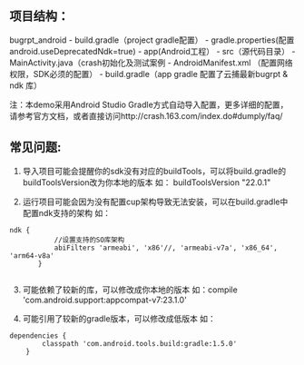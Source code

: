 ## 项目结构：

bugrpt_android
	- build.gradle（project gradle配置）
	- gradle.properties(配置android.useDeprecatedNdk=true)
	- app(Android工程）
		- src（源代码目录）
			- MainActivity.java（crash初始化及测试案例
			- AndroidManifest.xml （配置网络权限，SDK必须的配置）
	    - build.gradle（app gradle 配置了云捕最新bugrpt & ndk 库）

注：本demo采用Android Studio Gradle方式自动导入配置，更多详细的配置，请参考官方文档，或者直接访问http://crash.163.com/index.do#dumply/faq/

## 常见问题:

1. 导入项目可能会提醒你的sdk没有对应的buildTools，可以将build.gradle的buildToolsVersion改为你本地的版本
如： buildToolsVersion "22.0.1"

2. 运行项目可能会因为没有配置cup架构导致无法安装，可以在build.gradle中配置ndk支持的架构
如：

 ``` 
 ndk {
            //设置支持的SO库架构
            abiFilters 'armeabi', 'x86'//, 'armeabi-v7a', 'x86_64', 'arm64-v8a'
        }
        
  ```
  
3. 可能依赖了较新的库，可以修改成你本地的版本
如：compile 'com.android.support:appcompat-v7:23.1.0'

4. 可能引用了较新的gradle版本，可以修改成低版本
如：

```
dependencies {
        classpath 'com.android.tools.build:gradle:1.5.0'
    }
```
